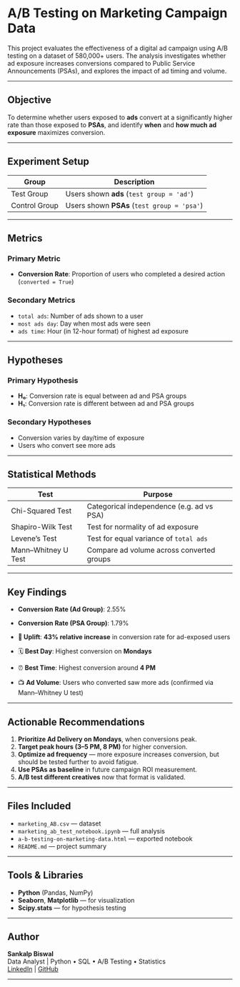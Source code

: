 # A/B Testing on Marketing Campaign Data

This project evaluates the effectiveness of a digital ad campaign using A/B testing on a dataset of 580,000+ users. The analysis investigates whether ad exposure increases conversions compared to Public Service Announcements (PSAs), and explores the impact of ad timing and volume.

---

## Objective

To determine whether users exposed to **ads** convert at a significantly higher rate than those exposed to **PSAs**, and identify **when** and **how much ad exposure** maximizes conversion.

---

## Experiment Setup

| Group         | Description                                  |
|---------------|----------------------------------------------|
| Test Group    | Users shown **ads** (`test group = 'ad'`)    |
| Control Group | Users shown **PSAs** (`test group = 'psa'`)  |

---

## Metrics

### Primary Metric
- **Conversion Rate**: Proportion of users who completed a desired action (`converted = True`)

### Secondary Metrics
- `total ads`: Number of ads shown to a user
- `most ads day`: Day when most ads were seen
- `ads time`: Hour (in 12-hour format) of highest ad exposure

---

## Hypotheses

### Primary Hypothesis
- **H₀**: Conversion rate is equal between ad and PSA groups  
- **H₁**: Conversion rate is different between ad and PSA groups

### Secondary Hypotheses
- Conversion varies by day/time of exposure  
- Users who convert see more ads

---

## Statistical Methods

| Test                     | Purpose                                     |
|--------------------------|---------------------------------------------|
| Chi-Squared Test         | Categorical independence (e.g. ad vs PSA)   |
| Shapiro-Wilk Test        | Test for normality of ad exposure           |
| Levene’s Test            | Test for equal variance of `total ads`      |
| Mann–Whitney U Test      | Compare ad volume across converted groups   |

---

## Key Findings

- **Conversion Rate (Ad Group)**: 2.55%  
- **Conversion Rate (PSA Group)**: 1.79%  
- **🔼 Uplift**: **43% relative increase** in conversion rate for ad-exposed users

- 🗓️ **Best Day**: Highest conversion on **Mondays**
- ⏰ **Best Time**: Highest conversion around **4 PM**
- 📺 **Ad Volume**: Users who converted saw more ads (confirmed via Mann–Whitney U test)

---

## Actionable Recommendations

1. **Prioritize Ad Delivery on Mondays**, when conversions peak.
2. **Target peak hours (3–5 PM, 8 PM)** for higher conversion.
3. **Optimize ad frequency** — more exposure increases conversion, but should be tested further to avoid fatigue.
4. **Use PSAs as baseline** in future campaign ROI measurement.
5. **A/B test different creatives** now that format is validated.

---

## Files Included

- `marketing_AB.csv` — dataset
- `marketing_ab_test_notebook.ipynb` — full analysis
- `a-b-testing-on-marketing-data.html` — exported notebook
- `README.md` — project summary

---

## Tools & Libraries

- **Python** (Pandas, NumPy)
- **Seaborn**, **Matplotlib** — for visualization
- **Scipy.stats** — for hypothesis testing

---

## Author

**Sankalp Biswal**  
Data Analyst | Python • SQL • A/B Testing • Statistics  
[LinkedIn](https://www.linkedin.com/in/sankalp-biswal/) | [GitHub](https://github.com/Sankalp20487)

---

